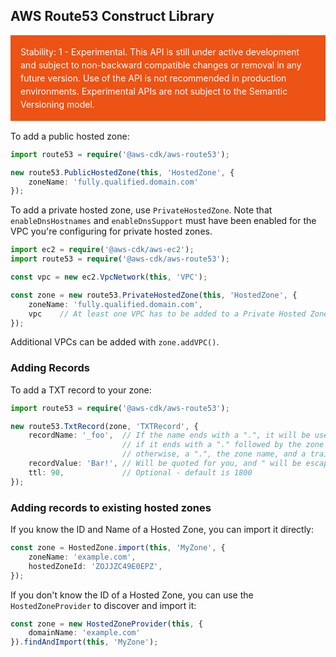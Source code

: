 ## AWS Route53 Construct Library
<div class="stability_label"
     style="background-color: #EC5315; color: white !important; margin: 0 0 1rem 0; padding: 1rem; line-height: 1.5;">
  Stability: 1 - Experimental. This API is still under active development and subject to non-backward
  compatible changes or removal in any future version. Use of the API is not recommended in production
  environments. Experimental APIs are not subject to the Semantic Versioning model.
</div>


To add a public hosted zone:

```ts
import route53 = require('@aws-cdk/aws-route53');

new route53.PublicHostedZone(this, 'HostedZone', {
    zoneName: 'fully.qualified.domain.com'
});
```

To add a private hosted zone, use `PrivateHostedZone`. Note that
`enableDnsHostnames` and `enableDnsSupport` must have been enabled for the
VPC you're configuring for private hosted zones.

```ts
import ec2 = require('@aws-cdk/aws-ec2');
import route53 = require('@aws-cdk/aws-route53');

const vpc = new ec2.VpcNetwork(this, 'VPC');

const zone = new route53.PrivateHostedZone(this, 'HostedZone', {
    zoneName: 'fully.qualified.domain.com',
    vpc    // At least one VPC has to be added to a Private Hosted Zone.
});
```

Additional VPCs can be added with `zone.addVPC()`.

### Adding Records

To add a TXT record to your zone:
```ts
import route53 = require('@aws-cdk/aws-route53');

new route53.TxtRecord(zone, 'TXTRecord', {
    recordName: '_foo',  // If the name ends with a ".", it will be used as-is;
                         // if it ends with a "." followed by the zone name, a trailing "." will be added automatically;
                         // otherwise, a ".", the zone name, and a trailing "." will be added automatically.
    recordValue: 'Bar!', // Will be quoted for you, and " will be escaped automatically.
    ttl: 90,             // Optional - default is 1800
});
```


### Adding records to existing hosted zones

If you know the ID and Name of a Hosted Zone, you can import it directly:

```ts
const zone = HostedZone.import(this, 'MyZone', {
    zoneName: 'example.com',
    hostedZoneId: 'ZOJJZC49E0EPZ',
});
```

If you don't know the ID of a Hosted Zone, you can use the `HostedZoneProvider`
to discover and import it:

```ts
const zone = new HostedZoneProvider(this, {
    domainName: 'example.com'
}).findAndImport(this, 'MyZone');
```
